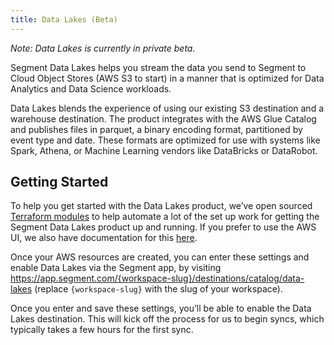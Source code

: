 ```yaml
---
title: Data Lakes (Beta)
---
```


_Note: Data Lakes is currently in private beta._

Segment Data Lakes helps you stream the data you send to Segment to Cloud Object Stores (AWS S3 to start) in a manner that is optimized for Data Analytics and Data Science workloads.

Data Lakes blends the experience of using our existing S3 destination and a warehouse destination. The product integrates with the AWS Glue Catalog and publishes files in parquet, a binary encoding format, partitioned by event type and date. These formats are optimized for use with systems like Spark, Athena, or Machine Learning vendors like DataBricks or DataRobot.

## Getting Started

To help you get started with the Data Lakes product, we’ve open sourced [Terraform modules](https://github.com/segmentio/terraform-aws-data-lake) to help automate a lot of the set up work for getting the Segment Data Lakes product up and running. If you prefer to use the AWS UI, we also have documentation for this [here](https://docs.google.com/document/d/1GlWzS5KO4QaiVZx9pwfpgF-N-Xy2e_QQcdYSX-nLMDU/edit?usp=sharing).

Once your AWS resources are created, you can enter these settings and enable Data Lakes via the Segment app, by visiting https://app.segment.com/{workspace-slug}/destinations/catalog/data-lakes (replace `{workspace-slug}` with the slug of your workspace).

Once you enter and save these settings, you’ll be able to enable the Data Lakes destination. This will kick off the process for us to begin syncs, which typically takes a few hours for the first sync.
